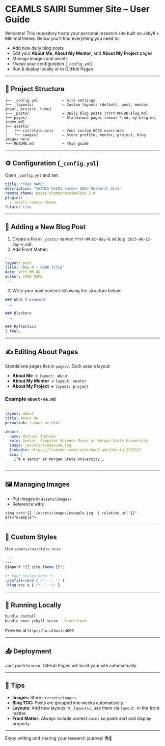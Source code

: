 # CEAMLS SAIRI Summer Site – User Guide

Welcome! This repository hosts your personal research site built on Jekyll + Minimal theme. Below you’ll find everything you need to:

* Add new daily blog posts
* Edit your **About Me**, **About My Mentor**, and **About My Project** pages
* Manage images and assets
* Tweak your configuration (`_config.yml`)
* Run & deploy locally or to GitHub Pages

---

## 📂 Project Structure

```
├── _config.yml           ← Site settings
├── _layouts/             ← Custom layouts (default, post, mentor, about, project, home)
├── _posts/               ← Daily blog posts (YYYY-MM-DD-slug.md)
├── pages/                ← Standalone pages (about-*.md, my-blog.md, index.md)
├── assets/
│   ├── css/style.scss    ← Your custom SCSS overrides
│   └── images/           ← Store profile, mentor, project, blog images here
└── README.md             ← This guide
```

---

## ⚙️ Configuration (`_config.yml`)

Open `_config.yml` and set:

```yaml
title: "YOUR NAME"  
description: "CEAMLS SAIRI Summer 2025 Research Site"  
remote_theme: pages-themes/minimal@v0.2.0  
plugins:
  - jekyll-remote-theme
future: true            
```

---

## 📝 Adding a New Blog Post

1. Create a file in `_posts/` named `YYYY-MM-DD-day-N.md` (e.g. `2025-06-12-day-6.md`).
2. Add Front Matter:

```yaml
---
layout: post
title: "Day N – YOUR TITLE"
date: YYYY-MM-DD
author: YOUR NAME
---
```

3. Write your post content following the structure below:

```markdown
### What I Learned
- …

### Blockers
- …

### Reflection
I feel…
```

---

## ✍️ Editing About Pages

Standalone pages live in `pages/`. Each uses a layout:

* **About Me** → `layout: about`
* **About My Mentor** → `layout: mentor`
* **About My Project** → `layout: project`

### Example `about-me.md`

```yaml
---
layout: about
title: About Me
permalink: /about-me.html

about:
  name: Michael Adeleke
  role: Senior, Computer Science Major at Morgan State University
  image: /assets/images/me.jpg
  linkedin: https://linkedin.com/in/michael-adeleke-4a1228217/
  bio: |
    I’m a senior at Morgan State University …
---
```

---

## 🖼️ Managing Images

* Put images in `assets/images/`
* Reference with:

```liquid
<img src="{{ '/assets/images/example.jpg' | relative_url }}" alt="Example">
```

---

## 💅 Custom Styles

Use `assets/css/style.scss`:

```scss
---
---
@import "{{ site.theme }}";

/* Your styles here */
.profile-card { /* ... */ }
.blog-toc a { /* ... */ }
```

---

## 🚀 Running Locally

```bash
bundle install
bundle exec jekyll serve --livereload
```

Preview at `http://localhost:4000`

---

## 📤 Deployment

Just push to `main`. GitHub Pages will build your site automatically.

---

## 🔎 Tips

* **Images:** Store in `assets/images`.
* **Blog TOC:** Posts are grouped into weeks automatically.
* **Layouts:** Add new layouts in `_layouts/`, use them via `layout:` in the front matter.
* **Front Matter:** Always include correct `date:` so posts sort and display properly.

---

Enjoy writing and sharing your research journey! 📚💼
